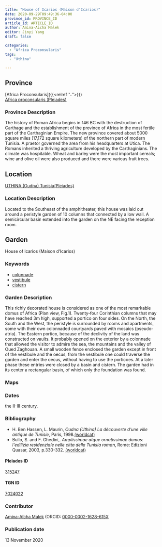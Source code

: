 ```yaml
---
title: "House of Icarios (Maison d'Icarios)"
date: 2020-09-29T09:49:36-04:00
province_id: PROVINCE_ID
article_id: ARTICLE_ID
author: Amina-Aïcha Malek
editor: Jinyi Yang
draft: false

categories:
  - "Africa Proconsularis"
tags:
  - "Uthina"

---
```


## Province
[Africa Proconsularis]({{<relref "..">}}) \
[Africa proconsularis (Pleiades)](https://pleiades.stoa.org/places/991341)

### Province Description
The history of Roman Africa begins in 146 BC with the destruction of Carthage and the establishment of the province of Africa in the most fertile part of the Carthaginian Empire.  The new province covered about 5000 square miles (17,172 square kilometers) of the northern part of modern Tunisia.  A praetor governed the area from his headquarters at Utica.  The Romans inherited a thriving agriculture developed by the Carthaginians.  The climate was hospitable.  Wheat and barley were the most important cereals; wine and olive oil were also produced and there were various fruit trees.
<!-- DESCRIPTION -->


## Location

[UTHINA (Oudna) Tunisia(Pleiades)](https://pleiades.stoa.org/places/315247)

### Location Description
Located to the Southeast of the amphitheater, this house was laid out around a peristyle garden of 10 columns that connected by a low wall. A semicircular basin extended into the garden on the NE facing the reception room.

<!--## Sublocation-->

<!--
[AREA WITHIN LOCATION, LIKE “PALATINE HILL”](GEOREFERENCE LINK)
A sublocation is any area larger than an individual garden, but located within a location. I would always try to include a link to a controlled vocabulary here if possible. This ID may well be different from the Garden ID, e.g., Pompeii versus a Garden in one of the houses which has its own Pleiades ID.
-->

<!--### Sublocation Description-->

<!-- DESCRIPTION -->

## Garden

House of Icarios (Maison d'Icarios)

### Keywords

- [colonnade](http://vocab.getty.edu/page/aat/300002613)
- [vestibule](http://vocab.getty.edu/page/aat/300083076)
- [cistern](http://vocab.getty.edu/page/aat/300052558)

### Garden Description

This richly decorated house is considered as one of the most remarkable domus of Africa (Plan view, Fig.1). Twenty-four Corinthian columns that may have reached 3m high, supported a portico on four sides. On the North, the South and the West, the peristyle is surrounded by rooms and apartments, some with their own colonnaded courtyards paved with mosaics (pseudo-atria). The Eastern portico, because of the declivity of the land was constructed on vaults. It probably opened on the exterior by a colonnade that allowed the visitor to admire the sea, the mountains and the valley of Oued Zaghouan. A small wooden fence enclosed the garden except in front of the vestibule and the oecus, from the vestibule one could traverse the garden and enter the oecus, without having to use the porticoes. At a later phase these entries were closed by a basin and cistern. The garden had in its center a rectangular basin, of which only the foundation was found.




### Maps


<!--### Plans-->


<!--### Images-->

<!--{{< figure src="../images/AFR_Uth_Ind_Malek.jpg" alt="Fig. 1: Plan of the House of Industrius. Photo courtesy of Amina-Aïcha Malek." title="Fig. 1: Plan of the House of Industrius. Photo courtesy of Amina-Aïcha Malek.(Rights statement)" >}}-->

### Dates

the II-III century.

### Bibliography

* H. Ben Hassen, L. Maurin, *Oudna (Uthina) La découverte d’une ville antique de Tunisie*, Paris, 1998.[(worldcat)](http://www.worldcat.org/oclc/492084212)
* Bullo, S. and F. Ghedini,. *Amplissimae atque ornatissimae domus: l'edilizia residenziale nelle citta della Tunisia roman*, Rome: Edizioni Quasar, 2003, p.330-332.  [(worldcat)](http://www.worldcat.org/oclc/989088620)


#### Pleiades ID

[315247](https://pleiades.stoa.org/places/315247)

#### TGN ID

[7024022](http://vocab.getty.edu/page/tgn/7024022)

### Contributor
[Amina-Aïcha Malek](http://worldcat.org/identities/lccn-n2012075871/) (ORCID: [0000-0002-1628-615X](https://orcid.org/0000-0002-1628-615X)

### Publication date

13 November 2020
